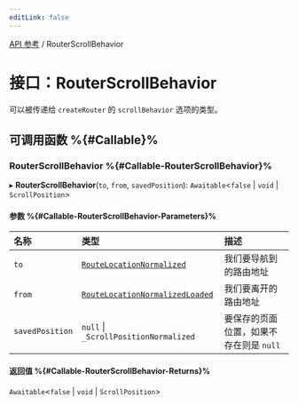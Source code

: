 ```yaml
---
editLink: false
---
```


[API 参考](../index.md) / RouterScrollBehavior

# 接口：RouterScrollBehavior

可以被传递给 `createRouter` 的 `scrollBehavior` 选项的类型。

## 可调用函数 %{#Callable}%

### RouterScrollBehavior %{#Callable-RouterScrollBehavior}%

▸ **RouterScrollBehavior**(`to`, `from`, `savedPosition`): `Awaitable`\<``false`` \| `void` \| `ScrollPosition`\>

#### 参数 %{#Callable-RouterScrollBehavior-Parameters}%

| 名称 | 类型 | 描述 |
| :------ | :------ | :------ |
| `to` | [`RouteLocationNormalized`](RouteLocationNormalized.md) | 我们要导航到的路由地址 |
| `from` | [`RouteLocationNormalizedLoaded`](RouteLocationNormalizedLoaded.md) | 我们要离开的路由地址 |
| `savedPosition` | ``null`` \| `_ScrollPositionNormalized` | 要保存的页面位置，如果不存在则是 `null` |

#### 返回值 %{#Callable-RouterScrollBehavior-Returns}%

`Awaitable`\<``false`` \| `void` \| `ScrollPosition`\>
